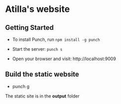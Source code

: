# Atilla's website

## Getting Started

* To install Punch, run `npm install -g punch`

* Start the server: `punch s`

* Open your browser and visit: http://localhost:9009

## Build the static website

* punch g

The static site is in the **output** folder
